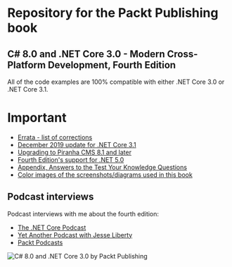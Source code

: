 # Repository for the Packt Publishing book
## C# 8.0 and .NET Core 3.0 - Modern Cross-Platform Development, Fourth Edition
All of the code examples are 100% compatible with either .NET Core 3.0 or .NET Core 3.1.

# Important
- [Errata - list of corrections](errata.md)
- [December 2019 update for .NET Core 3.1](december-2019-update.md)
- [Upgrading to Piranha CMS 8.1 and later](piranha-cms.md)
- [Fourth Edition's support for .NET 5.0](dotnet5.md)
- [Appendix, Answers to the Test Your Knowledge Questions](https://static.packt-cdn.com/downloads/9781788478120_Appendix_Answers_to_the_Test_Your_Knowledge_Questions.pdf)
- [Color images of the screenshots/diagrams used in this book](https://static.packt-cdn.com/downloads/9781788478120_ColorImages.pdf)

## Podcast interviews

Podcast interviews with me about the fourth edition:
- [The .NET Core Podcast](https://dotnetcore.show/episode-44-learning-net-core-with-mark-j-price/)
- [Yet Another Podcast with Jesse Liberty](http://jesseliberty.com/2020/02/23/mark-price-c-net-core/)
- [Packt Podcasts](https://soundcloud.com/packt-podcasts/csharp-8-dotnet-core-3-the-evolution-of-the-microsoft-ecosystem)

![C# 8.0 and .NET Core 3.0 by Packt Publishing](https://github.com/markjprice/cs8dotnetcore3/blob/master/B08882_cover.jpeg)
